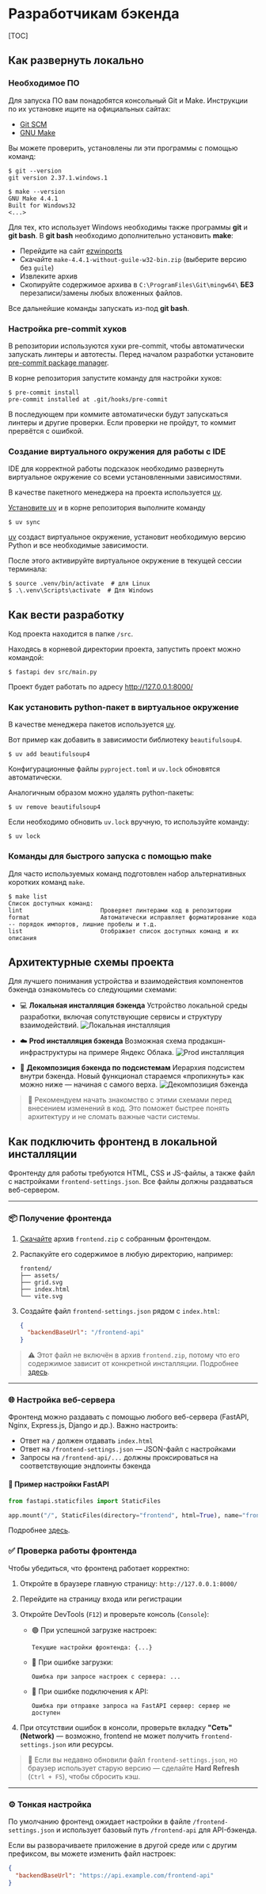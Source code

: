 # Разработчикам бэкенда

[TOC]

## Как развернуть локально

### Необходимое ПО

Для запуска ПО вам понадобятся консольный Git и Make. Инструкции по их установке ищите на
официальных сайтах:

- [Git SCM](https://git-scm.com/)
- [GNU Make](https://www.gnu.org/software/make/)

Вы можете проверить, установлены ли эти программы с помощью команд:
```shell
$ git --version
git version 2.37.1.windows.1

$ make --version
GNU Make 4.4.1
Built for Windows32
<...>
```

Для тех, кто использует Windows необходимы также программы **git** и **git bash**. В **git bash** необходимо дополнительно установить
**make**:

- Перейдите на сайт [ezwinports](https://sourceforge.net/projects/ezwinports/files/)
- Скачайте `make-4.4.1-without-guile-w32-bin.zip` (выберите версию без `guile`)
- Извлеките архив
- Скопируйте содержимое архива в `C:\ProgramFiles\Git\mingw64\` **БЕЗ** перезаписи/замены любых вложенных файлов.

Все дальнейшие команды запускать из-под **git bash**.

### Настройка pre-commit хуков

В репозитории используются хуки pre-commit, чтобы автоматически запускать линтеры и автотесты. Перед началом разработки
установите [pre-commit package manager](https://pre-commit.com/).

В корне репозитория запустите команду для настройки хуков:

```shell
$ pre-commit install
pre-commit installed at .git/hooks/pre-commit
```

В последующем при коммите автоматически будут запускаться линтеры и другие проверки. Если проверки не пройдут, то коммит прервётся с ошибкой.

### Создание виртуального окружения для работы с IDE

IDE для корректной работы подсказок необходимо развернуть виртуальное окружение со всеми установленными зависимостями.

В качестве пакетного менеджера на проекта используется [uv](https://docs.astral.sh/uv/).

[Установите uv](https://gitlab.dvmn.org/root/fastapi-articles/-/wikis/Uv-package-manager#1-%D1%83%D1%81%D1%82%D0%B0%D0%BD%D0%BE%D0%B2%D0%BA%D0%B0-uv) и в корне репозитория выполните команду

```shell
$ uv sync
```

[uv](https://docs.astral.sh/uv/) создаст виртуальное окружение, установит необходимую версию Python и все необходимые зависимости.

После этого активируйте виртуальное окружение в текущей сессии терминала:

```shell
$ source .venv/bin/activate  # для Linux
$ .\.venv\Scripts\activate  # Для Windows
```

## Как вести разработку

Код проекта находится в папке `/src`.

Находясь в корневой директории проекта, запустить проект можно командой:

```shell
$ fastapi dev src/main.py
```

Проект будет работать по адресу http://127.0.0.1:8000/

### Как установить python-пакет в виртуальное окружение

В качестве менеджера пакетов используется [uv](https://docs.astral.sh/uv/).

Вот пример как добавить в зависимости библиотеку `beautifulsoup4`.

```shell
$ uv add beautifulsoup4
```

Конфигурационные файлы `pyproject.toml` и `uv.lock` обновятся автоматически.

Аналогичным образом можно удалять python-пакеты:

```shell
$ uv remove beautifulsoup4
```

Если необходимо обновить `uv.lock` вручную, то используйте команду:

```shell
$ uv lock
```

### Команды для быстрого запуска с помощью make

Для часто используемых команд подготовлен набор альтернативных коротких команд `make`.

```shell
$ make list
Список доступных команд:
lint                      Проверяет линтерами код в репозитории
format                    Автоматически исправляет форматирование кода -- порядок импортов, лишние пробелы и т.д.
list                      Отображает список доступных команд и их описания
```

## Архитектурные схемы проекта

Для лучшего понимания устройства и взаимодействия компонентов бэкенда ознакомьтесь со следующими схемами:

- 💻 **Локальная инсталляция бэкенда**
  Устройство локальной среды разработки, включая сопутствующие сервисы и структуру взаимодействий.
  ![Локальная инсталляция](https://gitlab.dvmn.org/root/fastapi-articles/-/wikis/fastai/backend_local_installation.drawio.png)

- ☁️ **Prod инсталляция бэкенда**
  Возможная схема продакшн-инфраструктуры на примере Яндекс Облака.
  ![Prod инсталляция](https://gitlab.dvmn.org/root/fastapi-articles/-/wikis/fastai/backend_prod_installation.drawio.png)

- 🧩 **Декомпозиция бэкенда по подсистемам**
  Иерархия подсистем внутри бэкенда. Новый функционал стараемся «пропихнуть» как можно ниже — начиная с самого верха.
  ![Декомпозиция бэкенда](https://gitlab.dvmn.org/root/fastapi-articles/-/wikis/fastai/backend_decomposition.drawio.png)

> 📌 Рекомендуем начать знакомство с этими схемами перед внесением изменений в код. Это поможет быстрее понять архитектуру и не сломать важные части системы.

## Как подключить фронтенд в локальной инсталляции

Фронтенду для работы требуются HTML, CSS и JS-файлы, а также файл с настройками `frontend-settings.json`. Все файлы должны раздаваться веб-сервером.

---

### 📦 Получение фронтенда

1. [Скачайте](https://dvmn.org/filer/canonical/1750917110/1035/) архив `frontend.zip` с собранным фронтендом.
2. Распакуйте его содержимое в любую директорию, например:

    ```
    frontend/
    ├── assets/
    ├── grid.svg
    ├── index.html
    └── vite.svg
    ```

3. Создайте файл `frontend-settings.json` рядом с `index.html`:

    ```json
    {
      "backendBaseUrl": "/frontend-api"
    }
    ```

> ⚠️ Этот файл не включён в архив `frontend.zip`, потому что его содержимое зависит от конкретной инсталляции.
> Подробнее [здесь](https://gitlab.dvmn.org/root/fastapi-articles/-/wikis/BackendBaseUrl).

---

### 🌐 Настройка веб-сервера

Фронтенд можно раздавать с помощью любого веб-сервера (FastAPI, Nginx, Express.js, Django и др.). Важно настроить:

- Ответ на `/` должен отдавать `index.html`
- Ответ на `/frontend-settings.json` — JSON-файл с настройками
- Запросы на `/frontend-api/...` должны проксироваться на соответствующие эндпоинты бэкенда

#### 📘 Пример настройки FastAPI

```python
from fastapi.staticfiles import StaticFiles

app.mount("/", StaticFiles(directory="frontend", html=True), name="frontend")
```

Подробнее [здесь](https://gitlab.dvmn.org/root/fastapi-articles/-/wikis/FastAPI-StaticFiles).

### ✅ Проверка работы фронтенда

Чтобы убедиться, что фронтенд работает корректно:

1. Откройте в браузере главную страницу: `http://127.0.0.1:8000/`
2. Перейдите на страницу входа или регистрации
3. Откройте DevTools (`F12`) и проверьте консоль (`Console`):

   - 🟢 При успешной загрузке настроек:
     ```
     Текущие настройки фронтенда: {...}
     ```

   - 🔴 При ошибке загрузки:
     ```
     Ошибка при запросе настроек с сервера: ...
     ```

   - 🔴 При ошибке подключения к API:
     ```
     Ошибка при отправке запроса на FastAPI сервер: сервер не доступен
     ```

4. При отсутствии ошибок в консоли, проверьте вкладку **"Сеть" (Network)** — возможно, frontend не может получить `frontend-settings.json` или ресурсы.

> 🔄 Если вы недавно обновили файл `frontend-settings.json`, но браузер использует старую версию — сделайте **Hard Refresh** (`Ctrl + F5`), чтобы сбросить кэш.

---

### ⚙️ Тонкая настройка

По умолчанию фронтенд ожидает настройки в файле `/frontend-settings.json` и использует базовый путь `/frontend-api` для API-бэкенда.

Если вы разворачиваете приложение в другой среде или с другим префиксом, вы можете изменить файл настроек:

```json
{
  "backendBaseUrl": "https://api.example.com/frontend-api"
}
```

